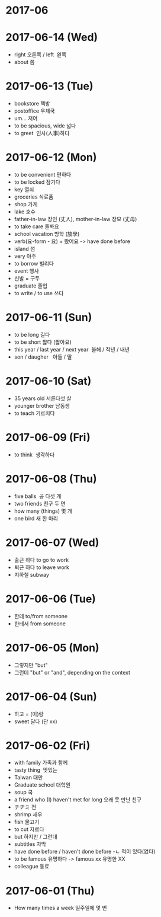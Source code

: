 # 2017-06

# 2017-06-14 (Wed)

- right 오른쪽  / left  왼쪽
- about 쯤


# 2017-06-13 (Tue)

- bookstore  책방
- postoffice  우체국
- um... 저어
- to be spacious, wide 넓다
- to greet  인사(人事)하다 

# 2017-06-12 (Mon)

- to be convenient 편하다
- to be locked 잠기다
- key 열쇠
- groceries 식료품
- shop 가게
- lake 호수
- father-in-law 장인 (丈人), mother-in-law 장모 (丈母)
- to take care 돌봐요
- school vacation 방학 (放學)
- verb(요-form - 요) + 봤어요 -> have done before
- island 섬
- very 아주
- to borrow 빌리다
- event 행사
- 신발 = 구두
- graduate 졸업 
- to write / to use 쓰다

# 2017-06-11 (Sun)

- to be long  길다 
- to be short 짧다 (짧아요)
- this year / last year / next year  올해 / 작년 / 내년
- son / daugher   아들 / 딸

# 2017-06-10 (Sat)

- 35 years old 서른다섯 살
- younger brother 남동생
- to teach 기르치다

# 2017-06-09 (Fri)

- to think  생각하다

# 2017-06-08 (Thu)

- five balls  공 다섯 개
- two friends 친구 두 면
- how many (things) 몇 개
- one bird 새 한 마리

# 2017-06-07 (Wed)

- 출근 하다  to go to work
- 퇴근 하다  to leave work
- 지하철  subway

# 2017-06-06 (Tue)

- 한테    to/from someone
- 한테서   from someone

# 2017-06-05 (Mon)

- 그렇지만 "but"
- 그런데 "but" or "and", depending on the context


# 2017-06-04 (Sun)

- 하고 = (이)랑
- sweet 달다 (단 xx)

# 2017-06-02 (Fri)

- with family 가족과 함께 
- tasty thing  맛있는 
- Taiwan 대만
- Graduate school 대학원
- soup 국
- a friend who (I) haven't met for long 오래 못 만난 친구
- チヂミ  전
- shrimp 새우
- fish 물고기
- to cut 자르다
- but 하지만 / 그런대
- subtitles 자막
- have done before / haven't done before -ㄴ 적이 있다(없다)
- to be famous 유명하다 -> famous xx 유명한 XX
- colleague 동료

# 2017-06-01 (Thu)

- How many times a week 일주일에 몇 번
